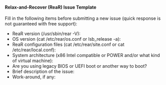 #### Relax-and-Recover (ReaR) Issue Template

Fill in the following items before submitting a new issue
(quick response is not guaranteed with free support):

* ReaR version (/usr/sbin/rear -V):
* OS version (cat /etc/rear/os.conf or lsb_release -a):
* ReaR configuration files (cat /etc/rear/site.conf or cat /etc/rear/local.conf):
* System architecture (x86 Intel compatible or POWER and/or what kind of virtual machine):
* Are you using legacy BIOS or UEFI boot or another way to boot?
* Brief description of the issue:
* Work-around, if any:

